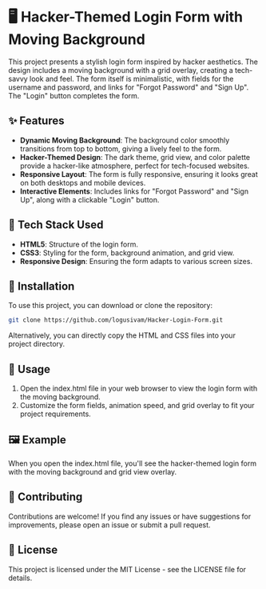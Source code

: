 # 🖥️ Hacker-Themed Login Form with Moving Background

This project presents a stylish login form inspired by hacker aesthetics. The design includes a moving background with a grid overlay, creating a tech-savvy look and feel. The form itself is minimalistic, with fields for the username and password, and links for "Forgot Password" and "Sign Up". The "Login" button completes the form.

## ✨ Features

- **Dynamic Moving Background**: The background color smoothly transitions from top to bottom, giving a lively feel to the form.
- **Hacker-Themed Design**: The dark theme, grid view, and color palette provide a hacker-like atmosphere, perfect for tech-focused websites.
- **Responsive Layout**: The form is fully responsive, ensuring it looks great on both desktops and mobile devices.
- **Interactive Elements**: Includes links for "Forgot Password" and "Sign Up", along with a clickable "Login" button.

## 🔧 Tech Stack Used

- **HTML5**: Structure of the login form.
- **CSS3**: Styling for the form, background animation, and grid view.
- **Responsive Design**: Ensuring the form adapts to various screen sizes.

## 🚀 Installation

To use this project, you can download or clone the repository:

```bash
git clone https://github.com/logusivam/Hacker-Login-Form.git
```

Alternatively, you can directly copy the HTML and CSS files into your project directory.

## 🎨 Usage
1. Open the index.html file in your web browser to view the login form with the moving background.
2. Customize the form fields, animation speed, and grid overlay to fit your project requirements.

## 🖼️ Example
When you open the index.html file, you'll see the hacker-themed login form with the moving background and grid view overlay.

## 🤝 Contributing
Contributions are welcome! If you find any issues or have suggestions for improvements, please open an issue or submit a pull request.

## 📜 License
This project is licensed under the MIT License - see the LICENSE file for details.